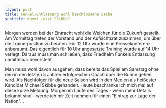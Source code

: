 ```yaml
---
layout: post
title: Funkel-Entlassung wohl beschlossene Sache
subtitle: Kommt jetzt Skibbe?
---
```


Morgen werden bei der Eintracht wohl die Weichen für die Zukunft gestellt. Am Vormittag treten der Vorstand und der Aufsichtsrat zusammen, um über die Trainerposition zu beraten. Für 12 Uhr wurde eine Pressekonferenz anberaumt. Das eigentlich für 10 Uhr angesetzte Training wurde auf 14 Uhr verlegt. Daraus muss man schließen, dass Friedhelm Funkels Entlassung unmittelbar bevorsteht.

Man muss wohl davon ausgehen, dass bereits das Spiel am Samstag ohne den in den letzten 5 Jahren erfolgreichen Coach über die Bühne gehen wird. Als Nachfolger für die neue Saison wird in den Medien als heißester Kandidat Michael Skibbe gehandelt. Heute beschränke ich mich mal auf diese kurze Meldung. Morgen im Laufe des Tages - wenn mehr Details bekannt sind - werde ich mir Zeit nehmen für einen "Eintrag zur Lage der Nation"...
